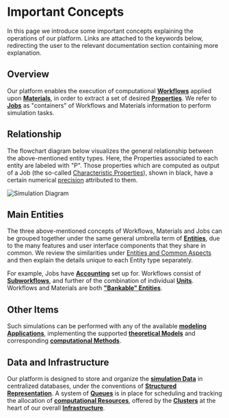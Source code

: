 # Important Concepts

In this page we introduce some important concepts explaining the operations of our platform. Links are attached to the keywords below, redirecting the user to the relevant documentation section containing more explanation.

## Overview

Our platform enables the execution of computational **[Workflows](../workflows/overview.md)** applied upon **[Materials](../materials/overview.md)**, in order to extract a set of desired **[Properties](../properties/overview.md)**. We refer to **[Jobs](../jobs/overview.md)** as "containers" of Workflows and Materials information to perform simulation tasks.

## Relationship

The flowchart diagram below visualizes the general relationship between the above-mentioned entity types. Here, the Properties associated to each entity are labeled with "P". Those properties which are computed as output of a Job (the so-called [Characteristic Properties](../properties/classification/general.md)), shown in black, have a certain numerical [precision](../methods/data.md) attributed to them.

![Simulation Diagram](/images/simulation-job-wokflow-unit-explained.png "Simulation Diagram")

## Main Entities

The three above-mentioned concepts of Workflows, Materials and Jobs can be grouped together under the same general umbrella term of **[Entities](../entities-general/overview.md)**, due to the many features and user interface components that they share in common. We review the similarities under [Entities and Common Aspects](../entities-general/overview.md) and then explain the details unique to each Entity type separately. 

For example, Jobs have **[Accounting](../accounts/overview.md)** set up for. Workflows consist of **[Subworkflows](../workflows/data/subworkflows.md)**, and further of the combination of individual **[Units](../workflows/data/units.md)**. Workflows and Materials are both **["Bankable" Entities](../entities-general/bank.md)**.

## Other Items

Such simulations can be performed with any of the available **[modeling Applications](../software/applications.md)**, implementing the supported **[theoretical Models](../models/overview.md)** and corresponding **[computational Methods](../methods/overview.md)**.

## Data and Infrastructure

Our platform is designed to store and organize the **[simulation Data](../data/classification.md)** in centralized databases, under the conventions of **[Structured Representation](../data-structured/convention.md)**. A system of **[Queues](../infrastructure/resource/queues.md)** is in place for scheduling and tracking the allocation of **[computational Resources](../infrastructure/resource/overview.md)**, offered by the **[Clusters](../infrastructure/clusters/overview.md)** at the heart of our overall **[Infrastructure](../infrastructure/overview.md)**.
